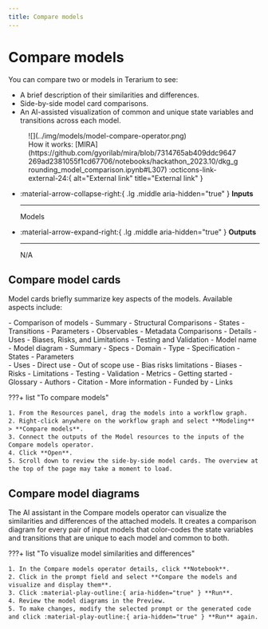 ```yaml
---
title: Compare models
---
```


# Compare models

You can compare two or models in Terarium to see:

- A brief description of their similarities and differences.
- Side-by-side model card comparisons.
- An AI-assisted visualization of common and unique state variables and transitions across each model.

<figure markdown>![](../img/models/model-compare-operator.png)<figcaption markdown>How it works: [MIRA](https://github.com/gyorilab/mira/blob/7314765ab409ddc9647269ad2381055f1cd67706/notebooks/hackathon_2023.10/dkg_grounding_model_comparison.ipynb#L307) :octicons-link-external-24:{ alt="External link" title="External link" }</figcaption></figure>

<div class="grid cards" markdown>

-   :material-arrow-collapse-right:{ .lg .middle aria-hidden="true" } __Inputs__

    ---

    Models

-   :material-arrow-expand-right:{ .lg .middle aria-hidden="true" } __Outputs__

    ---

    N/A

</div>

## Compare model cards

Model cards briefly summarize key aspects of the models. Available aspects include:

<div class="grid" markdown>
<div markdown>
- Comparison of models
    - Summary
    - Structural Comparisons
        - States
        - Transitions
        - Parameters
        - Observables
    - Metadata Comparisons
        - Details
        - Uses
        - Biases, Risks, and Limitations
        - Testing and Validation
- Model name
- Model diagram
- Summary
- Specs
    - Domain
    - Type
    - Specification
    - States
    - Parameters
</div>
<div markdown>
- Uses
    - Direct use
    - Out of scope use
- Bias risks limitations
    - Biases
    - Risks
    - Limitations
- Testing
    - Validation
    - Metrics
- Getting started
- Glossary
- Authors
- Citation
- More information
    - Funded by
    - Links
</div>
</div>

???+ list "To compare models"

    1. From the Resources panel, drag the models into a workflow graph.
    2. Right-click anywhere on the workflow graph and select **Modeling** > **Compare models**.
    3. Connect the outputs of the Model resources to the inputs of the Compare models operator.
    4. Click **Open**.
    5. Scroll down to review the side-by-side model cards. The overview at the top of the page may take a moment to load.

## Compare model diagrams

The AI assistant in the Compare models operator can visualize the similarities and differences of the attached models. It creates a comparison diagram for every pair of input models that color-codes the state variables and transitions that are unique to each model and common to both.

???+ list "To visualize model similarities and differences"

    1. In the Compare models operator details, click **Notebook**.
    2. Click in the prompt field and select **Compare the models and visualize and display them**.
    3. Click :material-play-outline:{ aria-hidden="true" } **Run**.
    4. Review the model diagrams in the Preview.
    5. To make changes, modify the selected prompt or the generated code and click :material-play-outline:{ aria-hidden="true" } **Run** again.